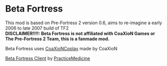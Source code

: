 # Beta Fortress
This mod is based on Pre-Fortress 2 version 0.6, aims to re-imagine a early 2006 to late 2007 build of TF2 \
**DISCLAIMER!!!!: Beta Fortress is not affiliated with CoaXioN Games or The Pre-Fortress 2 Team, this is a fanmade mod.**

Beta Fortress uses [CoaXioNCoplay](https://github.com/CoaXioN-Games/coplay/) made by CoaXioN

[Beta Fortress Client](https://github.com/Beta-Fortress-2-Team/BetaFortressClient-Releases/releases) by [PracticeMedicine](https://github.com/PracticeMedicine03)
